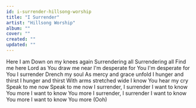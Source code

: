 ```yaml
---
id: i-surrender-hillsong-worship
title: "I Surrender"
artist: "Hillsong Worship"
album: ""
cover: ""
created: ""
updated: ""
---
```


Here I am
Down on my knees again
Surrendering all
Surrendering all
Find me here
Lord as You draw me near
I'm desperate for You
I'm desperate for You
I surrender
Drench my soul
As mercy and grace unfold
I hunger and thirst
I hunger and thirst
With arms stretched wide
I know You hear my cry
Speak to me now
Speak to me now
I surrender, I surrender
I want to know You more
I want to know You more
I surrender, I surrender
I want to know You morе
I want to know You more (Ooh)